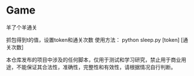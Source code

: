 # Game
羊了个羊通关


抓包得到t的值，设置token和通关次数
使用方法：
python sleep.py [token] [通关次数]

本仓库发布的项目中涉及的任何脚本，仅用于测试和学习研究，禁止用于商业用途，不能保证其合法性，准确性，完整性和有效性，请根据情况自行判断。
